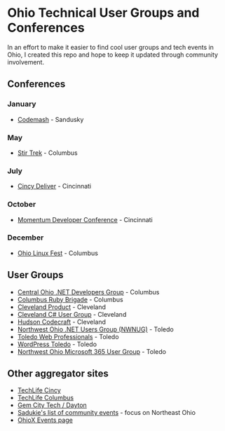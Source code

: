 # Ohio Technical User Groups and Conferences

In an effort to make it easier to find cool user groups and tech events in Ohio, I created this repo and 
hope to keep it updated through community involvement.

## Conferences

### January
* [Codemash](https://codemash.org) - Sandusky

### May
* [Stir Trek](https://stirtrek.com) - Columbus

### July
* [Cincy Deliver](https://www.cincydeliver.org) - Cincinnati

### October
* [Momentum Developer Conference](https://momentumdevcon.com/) - Cincinnati

### December
* [Ohio Linux Fest](https://olfconference.org/) - Columbus

## User Groups
* [Central Ohio .NET Developers Group](https://www.meetup.com/Central-Ohio-NET-Developers-Group-CONDG/) - Columbus
* [Columbus Ruby Brigade](https://www.columbusrb.com/) - Columbus
* [Cleveland Product](https://www.meetup.com/Cleveland-Product/) - Cleveland
* [Cleveland C# User Group](https://www.meetup.com/cleveland-c-vb-net-user-group/) - Cleveland
* [Hudson Codecraft](https://www.meetup.com/Hudson-Codecraft/) - Cleveland
* [Northwest Ohio .NET Users Group (NWNUG)](https://www.meetup.com/NW-NUG/) - Toledo
* [Toledo Web Professionals](https://www.meetup.com/Toledo-Web-Professionals/) - Toledo
* [WordPress Toledo](https://www.meetup.com/WordPressToledo/) - Toledo
* [Northwest Ohio Microsoft 365 User Group](https://www.linkedin.com/groups/4911440/) - Toledo

## Other aggregator sites
* [TechLife Cincy](https://www.meetup.com/TechLife-Cincinnati/)
* [TechLife Columbus](https://www.techlifecolumbus.com/events/)
* [Gem City Tech / Dayton](https://www.meetup.com/gem-city-tech/)
* [Sadukie's list of community events](https://github.com/sadukie/community) - focus on Northeast Ohio
* [OhioX Events page](https://www.ohiox.org/events)
